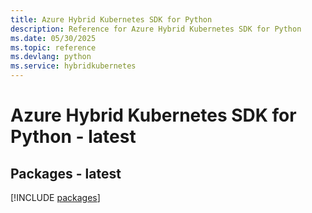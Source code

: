 ```yaml
---
title: Azure Hybrid Kubernetes SDK for Python
description: Reference for Azure Hybrid Kubernetes SDK for Python
ms.date: 05/30/2025
ms.topic: reference
ms.devlang: python
ms.service: hybridkubernetes
---
```

# Azure Hybrid Kubernetes SDK for Python - latest
## Packages - latest
[!INCLUDE [packages](hybrid-kubernetes-index.md)]